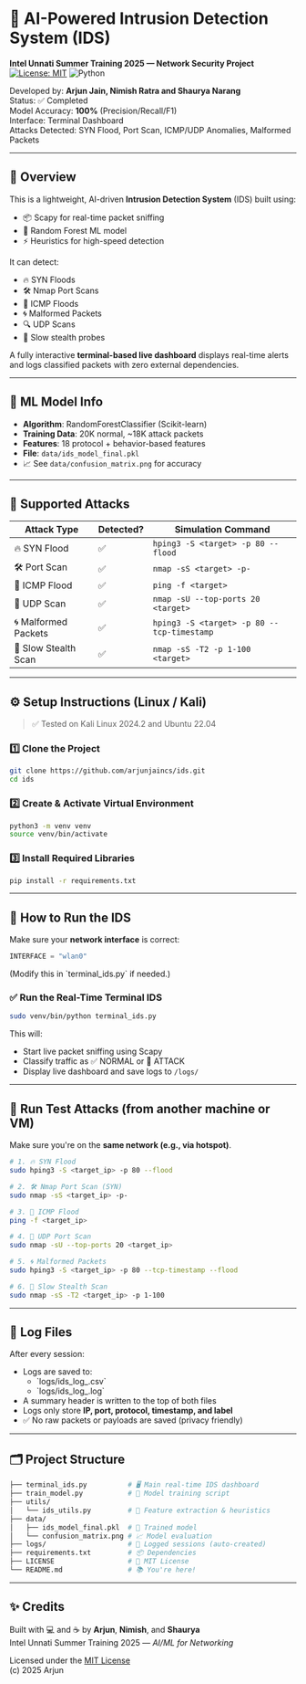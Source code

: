 # 🔐 AI-Powered Intrusion Detection System (IDS)
**Intel Unnati Summer Training 2025 — Network Security Project**  
[![License: MIT](https://img.shields.io/badge/License-MIT-yellow.svg)](LICENSE) ![Python](https://img.shields.io/badge/Python-3.10+-blue)

Developed by: **Arjun Jain, Nimish Ratra and Shaurya Narang**  
Status: ✅ Completed  
Model Accuracy: **100%** (Precision/Recall/F1)  
Interface: Terminal Dashboard  
Attacks Detected: SYN Flood, Port Scan, ICMP/UDP Anomalies, Malformed Packets

---

## 📌 Overview

This is a lightweight, AI-driven **Intrusion Detection System** (IDS) built using:
- 📦 Scapy for real-time packet sniffing
- 🧠 Random Forest ML model
- ⚡ Heuristics for high-speed detection

It can detect:
- 🔥 SYN Floods
- 🛠️ Nmap Port Scans
- 📡 ICMP Floods
- 🌀 Malformed Packets
- 🔍 UDP Scans
- 🐢 Slow stealth probes

A fully interactive **terminal-based live dashboard** displays real-time alerts and logs classified packets with zero external dependencies.

---

## 🧠 ML Model Info

- **Algorithm**: RandomForestClassifier (Scikit-learn)
- **Training Data**: 20K normal, ~18K attack packets
- **Features**: 18 protocol + behavior-based features
- **File**: `data/ids_model_final.pkl`
- 📈 See `data/confusion_matrix.png` for accuracy

---

## 🛑 Supported Attacks

| Attack Type         | Detected? | Simulation Command                          |
|---------------------|-----------|----------------------------------------------|
| 🔥 SYN Flood         | ✅         | `hping3 -S <target> -p 80 --flood`           |
| 🛠️ Port Scan         | ✅         | `nmap -sS <target> -p-`                      |
| 📡 ICMP Flood        | ✅         | `ping -f <target>`                          |
| 🌊 UDP Scan          | ✅         | `nmap -sU --top-ports 20 <target>`          |
| 🌀 Malformed Packets | ✅         | `hping3 -S <target> -p 80 --tcp-timestamp`  |
| 🐢 Slow Stealth Scan | ✅         | `nmap -sS -T2 -p 1-100 <target>`            |

---

## ⚙️ Setup Instructions (Linux / Kali)

> ✅ Tested on Kali Linux 2024.2 and Ubuntu 22.04

### 1️⃣ Clone the Project

```bash
git clone https://github.com/arjunjaincs/ids.git
cd ids
```

### 2️⃣ Create & Activate Virtual Environment

```bash
python3 -m venv venv
source venv/bin/activate
```

### 3️⃣ Install Required Libraries

```bash
pip install -r requirements.txt
```

---

## 🚀 How to Run the IDS

Make sure your **network interface** is correct:

```python
INTERFACE = "wlan0"
```

(Modify this in \`terminal_ids.py\` if needed.)

### ✅ Run the Real-Time Terminal IDS

```bash
sudo venv/bin/python terminal_ids.py
```

This will:
- Start live packet sniffing using Scapy
- Classify traffic as ✅ NORMAL or 🚨 ATTACK
- Display live dashboard and save logs to `/logs/`

---

## 🧪 Run Test Attacks (from another machine or VM)

Make sure you're on the **same network (e.g., via hotspot)**.

```bash
# 1. 🔥 SYN Flood
sudo hping3 -S <target_ip> -p 80 --flood

# 2. 🛠️ Nmap Port Scan (SYN)
sudo nmap -sS <target_ip> -p-

# 3. 📡 ICMP Flood
ping -f <target_ip>

# 4. 🌊 UDP Port Scan
sudo nmap -sU --top-ports 20 <target_ip>

# 5. 🌀 Malformed Packets
sudo hping3 -S <target_ip> -p 80 --tcp-timestamp --flood

# 6. 🐢 Slow Stealth Scan
sudo nmap -sS -T2 <target_ip> -p 1-100
```

---

## 📁 Log Files

After every session:
- Logs are saved to:  
  - \`logs/ids_log_<timestamp>.csv\`  
  - \`logs/ids_log_<timestamp>.log\`
- A summary header is written to the top of both files
- Logs only store **IP, port, protocol, timestamp, and label**
- ✅ No raw packets or payloads are saved (privacy friendly)

---

## 🗂️ Project Structure

```bash
├── terminal_ids.py          # 🖥️ Main real-time IDS dashboard
├── train_model.py           # 🧠 Model training script
├── utils/
│   └── ids_utils.py         # 🔧 Feature extraction & heuristics
├── data/
│   ├── ids_model_final.pkl  # 💾 Trained model
│   └── confusion_matrix.png # 📈 Model evaluation
├── logs/                    # 📁 Logged sessions (auto-created)
├── requirements.txt         # 📦 Dependencies
├── LICENSE                  # 🧾 MIT License
└── README.md                # 📚 You're here!
```

---

## ✨ Credits

Built with 💻 and ☕ by **Arjun**, **Nimish**, and **Shaurya**  
Intel Unnati Summer Training 2025 — *AI/ML for Networking*

Licensed under the [MIT License](LICENSE)  
(c) 2025 Arjun
